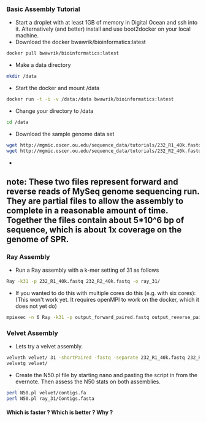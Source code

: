 ### Basic Assembly Tutorial

- Start a droplet with at least 1GB of memory in Digital Ocean and ssh into it. Alternatively (and better) install and use boot2docker on your local machine.
- Download the docker bwawrik/bioinformatics:latest

```sh
docker pull bwawrik/bioinformatics:latest
```
- Make a data directory

```sh
mkdir /data
```

- Start the docker and mount /data

```sh
docker run -t -i -v /data:/data bwawrik/bioinformatics:latest
```

- Change your directory to /data

```sh
cd /data
```

- Download the sample genome data set

```sh
wget http://mgmic.oscer.ou.edu/sequence_data/tutorials/232_R1_40k.fastq
wget http://mgmic.oscer.ou.edu/sequence_data/tutorials/232_R2_40k.fastq
```
-
note: These two files represent forward and reverse reads of MySeq genome sequencing run. They are partial files to allow the assembly to complete in a reasonable amount of time. Together the files contain about 5*10^6 bp of sequence, which is about 1x coverage on the genome of SPR.
-

### Ray Assembly

- Run a Ray assembly with a k-mer setting of 31 as follows

```sh
Ray -k31 -p 232_R1_40k.fastq 232_R2_40k.fastq -o ray_31/
```
- If you wanted to do this with multiple cores do this (e.g. with six cores):
(This won't work yet. It requires openMPI to work on the docker, which it does not yet do)

```sh
mpiexec -n 6 Ray -k31 -p output_forward_paired.fastq output_reverse_paired.fastq -o ray_31/
```

### Velvet Assembly

- Lets try a velvet assembly.

```sh
velveth velvet/ 31 -shortPaired -fastq -separate 232_R1_40k.fastq 232_R2_40k.fastq
velvetg velvet/
```

- Create the N50.pl file by starting nano and pasting the script in from the evernote. Then assess the N50 stats on both assemblies.

```sh
perl N50.pl velvet/contigs.fa
perl N50.pl ray_31/Contigs.fasta
```

#### Which is faster ? Which is better ? Why ?
